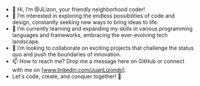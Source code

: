 * 👋 Hi, I’m @JLizon, your friendly neighborhood coder!
* 👀 I’m interested in exploring the endless possibilities of code and design, constantly seeking new ways to bring ideas to life.
* 🌱 I’m currently learning and expanding my skills in various programming languages and frameworks, embracing the ever-evolving tech landscape.
* 💞️ I’m looking to collaborate on exciting projects that challenge the status quo and push the boundaries of innovation.
* 📫 How to reach me? Drop me a message here on GitHub or connect with me on [www.linkedin.com/JuanLizondo].
* Let's code, create, and conquer together! 🚀
